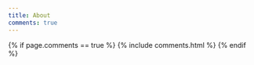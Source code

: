 ```yaml
---
title: About
comments: true
---
```



{% if page.comments == true %}
  {% include comments.html %}
{% endif %}